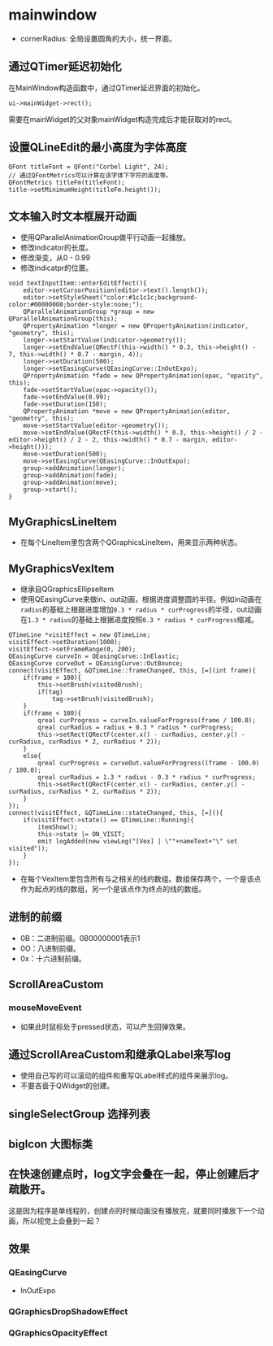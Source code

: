 # mainwindow
- cornerRadius: 全局设置圆角的大小，统一界面。
## 通过QTimer延迟初始化
在MainWindow构造函数中，通过QTimer延迟界面的初始化。
```
ui->mainWidget->rect();
```
需要在mainWidget的父对象mainWidget构造完成后才能获取对的rect。

## 设置QLineEdit的最小高度为字体高度
```
QFont titleFont = QFont("Corbel Light", 24);
// 通过QFontMetrics可以计算在该字体下字符的高度等。
QFontMetrics titleFm(titleFont);
title->setMinimumHeight(titleFm.height());
```

## 文本输入时文本框展开动画
- 使用QParallelAnimationGroup做平行动画一起播放。
- 修改indicator的长度。
- 修改渐变，从0 - 0.99
- 修改indicatpr的位置。
```
void textInputItem::enterEditEffect(){
    editor->setCursorPosition(editor->text().length());
    editor->setStyleSheet("color:#1c1c1c;background-color:#00000000;border-style:none;");
    QParallelAnimationGroup *group = new QParallelAnimationGroup(this);
    QPropertyAnimation *longer = new QPropertyAnimation(indicator, "geometry", this);
    longer->setStartValue(indicator->geometry());
    longer->setEndValue(QRectF(this->width() * 0.3, this->height() - 7, this->width() * 0.7 - margin, 4));
    longer->setDuration(500);
    longer->setEasingCurve(QEasingCurve::InOutExpo);
    QPropertyAnimation *fade = new QPropertyAnimation(opac, "opacity", this);
    fade->setStartValue(opac->opacity());
    fade->setEndValue(0.99);
    fade->setDuration(150);
    QPropertyAnimation *move = new QPropertyAnimation(editor, "geometry", this);
    move->setStartValue(editor->geometry());
    move->setEndValue(QRectF(this->width() * 0.3, this->height() / 2 - editor->height() / 2 - 2, this->width() * 0.7 - margin, editor->height()));
    move->setDuration(500);
    move->setEasingCurve(QEasingCurve::InOutExpo);
    group->addAnimation(longer);
    group->addAnimation(fade);
    group->addAnimation(move);
    group->start();
}
```
## MyGraphicsLineItem
- 在每个LineItem里包含两个QGraphicsLineItem，用来显示两种状态。
## MyGraphicsVexItem
- 继承自QGraphicsEllipseItem
- 使用QEasingCurve来做in、out动画，根据进度调整圆的半径。例如in动画在`radius`的基础上根据进度增加`0.3 * radius * curProgress`的半径，out动画在`1.3 * radius`的基础上根据进度按照`0.3 * radius * curProgress`缩减。
```
QTimeLine *visitEffect = new QTimeLine;
visitEffect->setDuration(1000);
visitEffect->setFrameRange(0, 200);
QEasingCurve curveIn = QEasingCurve::InElastic;
QEasingCurve curveOut = QEasingCurve::OutBounce;
connect(visitEffect, &QTimeLine::frameChanged, this, [=](int frame){
    if(frame > 100){
        this->setBrush(visitedBrush);
        if(tag)
            tag->setBrush(visitedBrush);
    }
    if(frame < 100){
        qreal curProgress = curveIn.valueForProgress(frame / 100.0);
        qreal curRadius = radius + 0.3 * radius * curProgress;
        this->setRect(QRectF(center.x() - curRadius, center.y() - curRadius, curRadius * 2, curRadius * 2));
    }
    else{
        qreal curProgress = curveOut.valueForProgress((frame - 100.0) / 100.0);
        qreal curRadius = 1.3 * radius - 0.3 * radius * curProgress;
        this->setRect(QRectF(center.x() - curRadius, center.y() - curRadius, curRadius * 2, curRadius * 2));
    }
});
connect(visitEffect, &QTimeLine::stateChanged, this, [=](){
    if(visitEffect->state() == QTimeLine::Running){
        itemShow();
        this->state |= ON_VISIT;
        emit logAdded(new viewLog("[Vex] | \""+nameText+"\" set visited"));
    }
});
```
- 在每个VexItem里包含所有与之相关的线的数组。数组保存两个，一个是该点作为起点的线的数组，另一个是该点作为终点的线的数组。

## 进制的前缀
- 0B：二进制前缀。0B00000001表示1
- 0O：八进制前缀。
- 0x：十六进制前缀。

## ScrollAreaCustom
### mouseMoveEvent
- 如果此时鼠标处于pressed状态，可以产生回弹效果。

## 通过ScrollAreaCustom和继承QLabel来写log
- 使用自己写的可以滚动的组件和重写QLabel样式的组件来展示log。
- 不要吝啬于QWidget的创建。

## singleSelectGroup 选择列表


## bigIcon 大图标类

## 在快速创建点时，log文字会叠在一起，停止创建后才疏散开。
这是因为程序是单线程的，创建点的时候动画没有播放完，就要同时播放下一个动画，所以视觉上会叠到一起？

## 效果
### QEasingCurve
- InOutExpo
### QGraphicsDropShadowEffect
### QGraphicsOpacityEffect

